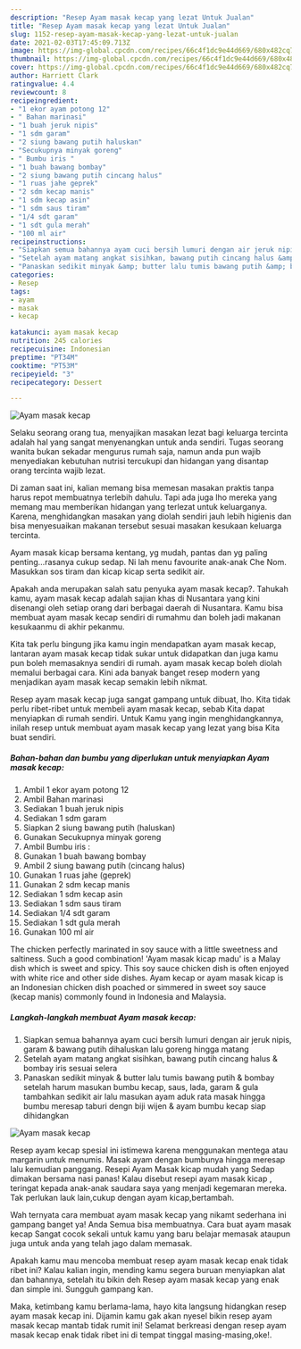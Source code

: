 ```yaml
---
description: "Resep Ayam masak kecap yang lezat Untuk Jualan"
title: "Resep Ayam masak kecap yang lezat Untuk Jualan"
slug: 1152-resep-ayam-masak-kecap-yang-lezat-untuk-jualan
date: 2021-02-03T17:45:09.713Z
image: https://img-global.cpcdn.com/recipes/66c4f1dc9e44d669/680x482cq70/ayam-masak-kecap-foto-resep-utama.jpg
thumbnail: https://img-global.cpcdn.com/recipes/66c4f1dc9e44d669/680x482cq70/ayam-masak-kecap-foto-resep-utama.jpg
cover: https://img-global.cpcdn.com/recipes/66c4f1dc9e44d669/680x482cq70/ayam-masak-kecap-foto-resep-utama.jpg
author: Harriett Clark
ratingvalue: 4.4
reviewcount: 8
recipeingredient:
- "1 ekor ayam potong 12"
- " Bahan marinasi"
- "1 buah jeruk nipis"
- "1 sdm garam"
- "2 siung bawang putih haluskan"
- "Secukupnya minyak goreng"
- " Bumbu iris "
- "1 buah bawang bombay"
- "2 siung bawang putih cincang halus"
- "1 ruas jahe geprek"
- "2 sdm kecap manis"
- "1 sdm kecap asin"
- "1 sdm saus tiram"
- "1/4 sdt garam"
- "1 sdt gula merah"
- "100 ml air"
recipeinstructions:
- "Siapkan semua bahannya ayam cuci bersih lumuri dengan air jeruk nipis, garam &amp; bawang putih dihaluskan lalu goreng hingga matang"
- "Setelah ayam matang angkat sisihkan, bawang putih cincang halus &amp; bombay iris sesuai selera"
- "Panaskan sedikit minyak &amp; butter lalu tumis bawang putih &amp; bombay setelah harum masukan bumbu kecap, saus, lada, garam &amp; gula tambahkan sedikit air lalu masukan ayam aduk rata masak hingga bumbu meresap taburi dengn biji wijen &amp; ayam bumbu kecap siap dihidangkan"
categories:
- Resep
tags:
- ayam
- masak
- kecap

katakunci: ayam masak kecap 
nutrition: 245 calories
recipecuisine: Indonesian
preptime: "PT34M"
cooktime: "PT53M"
recipeyield: "3"
recipecategory: Dessert

---
```



![Ayam masak kecap](https://img-global.cpcdn.com/recipes/66c4f1dc9e44d669/680x482cq70/ayam-masak-kecap-foto-resep-utama.jpg)

Selaku seorang orang tua, menyajikan masakan lezat bagi keluarga tercinta adalah hal yang sangat menyenangkan untuk anda sendiri. Tugas seorang  wanita bukan sekadar mengurus rumah saja, namun anda pun wajib menyediakan kebutuhan nutrisi tercukupi dan hidangan yang disantap orang tercinta wajib lezat.

Di zaman  saat ini, kalian memang bisa memesan masakan praktis tanpa harus repot membuatnya terlebih dahulu. Tapi ada juga lho mereka yang memang mau memberikan hidangan yang terlezat untuk keluarganya. Karena, menghidangkan masakan yang diolah sendiri jauh lebih higienis dan bisa menyesuaikan makanan tersebut sesuai masakan kesukaan keluarga tercinta. 

Ayam masak kicap bersama kentang, yg mudah, pantas dan yg paling penting…rasanya cukup sedap. Ni lah menu favourite anak-anak Che Nom. Masukkan sos tiram dan kicap kicap serta sedikit air.

Apakah anda merupakan salah satu penyuka ayam masak kecap?. Tahukah kamu, ayam masak kecap adalah sajian khas di Nusantara yang kini disenangi oleh setiap orang dari berbagai daerah di Nusantara. Kamu bisa membuat ayam masak kecap sendiri di rumahmu dan boleh jadi makanan kesukaanmu di akhir pekanmu.

Kita tak perlu bingung jika kamu ingin mendapatkan ayam masak kecap, lantaran ayam masak kecap tidak sukar untuk didapatkan dan juga kamu pun boleh memasaknya sendiri di rumah. ayam masak kecap boleh diolah memalui berbagai cara. Kini ada banyak banget resep modern yang menjadikan ayam masak kecap semakin lebih nikmat.

Resep ayam masak kecap juga sangat gampang untuk dibuat, lho. Kita tidak perlu ribet-ribet untuk membeli ayam masak kecap, sebab Kita dapat menyiapkan di rumah sendiri. Untuk Kamu yang ingin menghidangkannya, inilah resep untuk membuat ayam masak kecap yang lezat yang bisa Kita buat sendiri.

<!--inarticleads1-->

##### Bahan-bahan dan bumbu yang diperlukan untuk menyiapkan Ayam masak kecap:

1. Ambil 1 ekor ayam potong 12
1. Ambil  Bahan marinasi
1. Sediakan 1 buah jeruk nipis
1. Sediakan 1 sdm garam
1. Siapkan 2 siung bawang putih (haluskan)
1. Gunakan Secukupnya minyak goreng
1. Ambil  Bumbu iris :
1. Gunakan 1 buah bawang bombay
1. Ambil 2 siung bawang putih (cincang halus)
1. Gunakan 1 ruas jahe (geprek)
1. Gunakan 2 sdm kecap manis
1. Sediakan 1 sdm kecap asin
1. Sediakan 1 sdm saus tiram
1. Sediakan 1/4 sdt garam
1. Sediakan 1 sdt gula merah
1. Gunakan 100 ml air


The chicken perfectly marinated in soy sauce with a little sweetness and saltiness. Such a good combination! &#39;Ayam masak kicap madu&#39; is a Malay dish which is sweet and spicy. This soy sauce chicken dish is often enjoyed with white rice and other side dishes. Ayam kecap or ayam masak kicap is an Indonesian chicken dish poached or simmered in sweet soy sauce (kecap manis) commonly found in Indonesia and Malaysia. 

<!--inarticleads2-->

##### Langkah-langkah membuat Ayam masak kecap:

1. Siapkan semua bahannya ayam cuci bersih lumuri dengan air jeruk nipis, garam &amp; bawang putih dihaluskan lalu goreng hingga matang
1. Setelah ayam matang angkat sisihkan, bawang putih cincang halus &amp; bombay iris sesuai selera
1. Panaskan sedikit minyak &amp; butter lalu tumis bawang putih &amp; bombay setelah harum masukan bumbu kecap, saus, lada, garam &amp; gula tambahkan sedikit air lalu masukan ayam aduk rata masak hingga bumbu meresap taburi dengn biji wijen &amp; ayam bumbu kecap siap dihidangkan
<img src="//assets-global.cpcdn.com/assets/icons/button_play-2c75c40dde080a61004c1f40b05d8f140eaff45d7e9e6481dc71c63d2e7c4909.png" alt="Ayam masak kecap">

Resep ayam kecap spesial ini istimewa karena menggunakan mentega atau margarin untuk menumis. Masak ayam dengan bumbunya hingga meresap lalu kemudian panggang. Resepi Ayam Masak kicap mudah yang Sedap dimakan bersama nasi panas! Kalau disebut resepi ayam masak kicap , teringat kepada anak-anak saudara saya yang menjadi kegemaran mereka. Tak perlukan lauk lain,cukup dengan ayam kicap,bertambah. 

Wah ternyata cara membuat ayam masak kecap yang nikamt sederhana ini gampang banget ya! Anda Semua bisa membuatnya. Cara buat ayam masak kecap Sangat cocok sekali untuk kamu yang baru belajar memasak ataupun juga untuk anda yang telah jago dalam memasak.

Apakah kamu mau mencoba membuat resep ayam masak kecap enak tidak ribet ini? Kalau kalian ingin, mending kamu segera buruan menyiapkan alat dan bahannya, setelah itu bikin deh Resep ayam masak kecap yang enak dan simple ini. Sungguh gampang kan. 

Maka, ketimbang kamu berlama-lama, hayo kita langsung hidangkan resep ayam masak kecap ini. Dijamin kamu gak akan nyesel bikin resep ayam masak kecap mantab tidak rumit ini! Selamat berkreasi dengan resep ayam masak kecap enak tidak ribet ini di tempat tinggal masing-masing,oke!.

